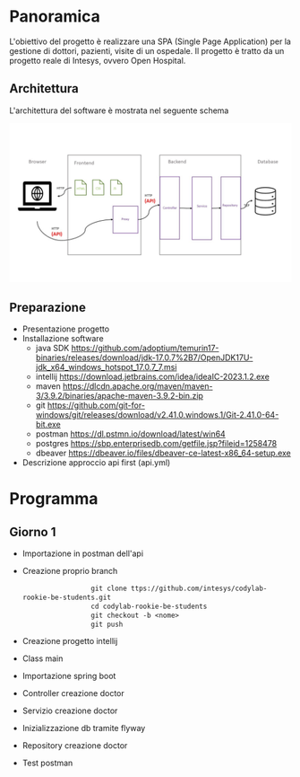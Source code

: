 # Panoramica

L'obiettivo del progetto è realizzare una SPA (Single Page Application) per la gestione
di dottori, pazienti, visite di un ospedale. Il progetto è tratto da un progetto reale
di Intesys, ovvero Open Hospital.

## Architettura

L'architettura del software è mostrata nel seguente schema

<img src="docs/architettura.jpg"/>


## Preparazione

- Presentazione progetto
- Installazione software
    - java SDK https://github.com/adoptium/temurin17-binaries/releases/download/jdk-17.0.7%2B7/OpenJDK17U-jdk_x64_windows_hotspot_17.0.7_7.msi
    - intellij https://download.jetbrains.com/idea/ideaIC-2023.1.2.exe
    - maven https://dlcdn.apache.org/maven/maven-3/3.9.2/binaries/apache-maven-3.9.2-bin.zip
    - git https://github.com/git-for-windows/git/releases/download/v2.41.0.windows.1/Git-2.41.0-64-bit.exe
    - postman https://dl.pstmn.io/download/latest/win64
    - postgres https://sbp.enterprisedb.com/getfile.jsp?fileid=1258478
    - dbeaver https://dbeaver.io/files/dbeaver-ce-latest-x86_64-setup.exe
- Descrizione approccio api first (api.yml)

# Programma

## Giorno 1

- Importazione in postman dell'api
- Creazione proprio branch

                       git clone ttps://github.com/intesys/codylab-rookie-be-students.git
                       cd codylab-rookie-be-students
                       git checkout -b <nome> 
                       git push

- Creazione progetto intellij
- Class main
- Importazione spring boot
- Controller creazione doctor
- Servizio creazione doctor
- Inizializzazione db tramite flyway
- Repository creazione doctor
- Test postman